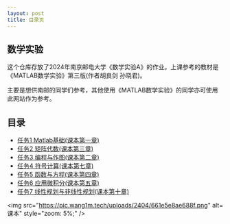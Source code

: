 ```yaml
---
layout: post
title: 目录页
---
```


<h2>数学实验</h2>

<p>这个仓库存放了2024年南京邮电大学《数学实验A》的作业。上课参考的教材是《MATLAB数学实验》第三版(作者胡良剑 孙晓君)。</p>
<p>主要是想供南邮的同学们参考，其他使用《MATLAB数学实验》的同学亦可使用此网站作为参考。</p>

<h2>目录</h2>
<ul>
    <li><a href="./Task1">任务1 Matlab基础(课本第一章)</a></li>
    <li><a href="./Task2">任务2 矩阵代数(课本第三章)</a></li>
    <li><a href="./Task3">任务3 编程与作图(课本第二章)</a></li>
    <li><a href="./Task4">任务4 符号计算(课本第七章)</a></li>
    <li><a href="./Task5">任务5 函数与方程(课本第四章)</a></li>
    <li><a href="./Task5">任务6 应用微积分(课本第五章)</a></li>
    <li><a href="./Task5">任务7 线性规划与非线性规划(课本第十章)</a></li>
</ul>


<img src="https://pic.wang1m.tech/uploads/2404/661e5e8ae688f.png" alt=课本" style="zoom: 5%;" />
